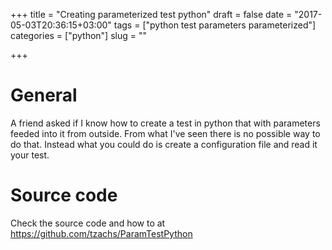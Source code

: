 +++
title = "Creating parameterized test python"
draft = false
date = "2017-05-03T20:36:15+03:00"
tags = ["python test parameters parameterized"]
categories = ["python"]
slug = ""

+++

# General

A friend asked if I know how to create a test in python that with parameters feeded into it from outside.
From what I've seen there is no possible way to do that. Instead what you could do is create a configuration file and read it your test.

# Source code

Check the source code and how to at https://github.com/tzachs/ParamTestPython

